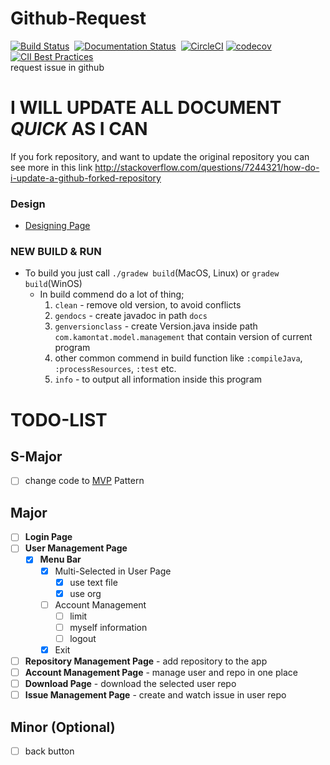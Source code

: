 # Github-Request 
[![Build Status](https://travis-ci.org/kamontat/Github-Request.svg?branch=master)](https://travis-ci.org/kamontat/Github-Request)  [![Documentation Status](https://readthedocs.org/projects/github-request/badge/?version=latest)](http://github-request.readthedocs.io/en/latest/?badge=latest)  [![CircleCI](https://circleci.com/gh/kamontat/Github-Request.svg?style=shield)](https://circleci.com/gh/kamontat/Github-Request)  [![codecov](https://codecov.io/gh/kamontat/Github-Request/branch/master/graph/badge.svg)](https://codecov.io/gh/kamontat/Github-Request)  [![CII Best Practices](https://bestpractices.coreinfrastructure.org/projects/720/badge)](https://bestpractices.coreinfrastructure.org/projects/720)  
request issue in github

# I WILL UPDATE ALL DOCUMENT *QUICK* AS I CAN #

If you fork repository, and want to update the original repository you can see more in this link
http://stackoverflow.com/questions/7244321/how-do-i-update-a-github-forked-repository

### Design
- [Designing Page](https://github.com/kamontat/Github-Request/tree/master/design/picture)

### NEW BUILD & RUN
- To build you just call `./gradew build`(MacOS, Linux) or `gradew build`(WinOS)
  - In build commend do a lot of thing;
    1. `clean` - remove old version, to avoid conflicts
    2. `gendocs` - create javadoc in path `docs`
    3. `genversionclass` - create Version.java inside path `com.kamontat.model.management` that contain version of current program
    4. other common commend in build function like `:compileJava`, `:processResources`, `:test` etc.
    5. `info` - to output all information inside this program
    
# TODO-LIST

## S-Major
- [ ] change code to [MVP](https://blacklenspub.com/mvp-คืออะไร-แล้วเกี่ยวกะไรกับ-android-7a0460d7cd49#.97fv43hct) Pattern

## Major
- [ ] **Login Page**
- [ ] **User Management Page**
    - [X] **Menu Bar**
      - [X] Multi-Selected in User Page
        - [X] use text file
        - [X] use org
      - [ ] Account Management
        - [ ] limit
        - [ ] myself information
        - [ ] logout
      - [X] Exit
- [ ] **Repository Management Page** - add repository to the app
- [ ] **Account Management Page** - manage user and repo in one place
- [ ] **Download Page** - download the selected user repo
- [ ] **Issue Management Page** - create and watch issue in user repo

## Minor (Optional)
- [ ] back button
